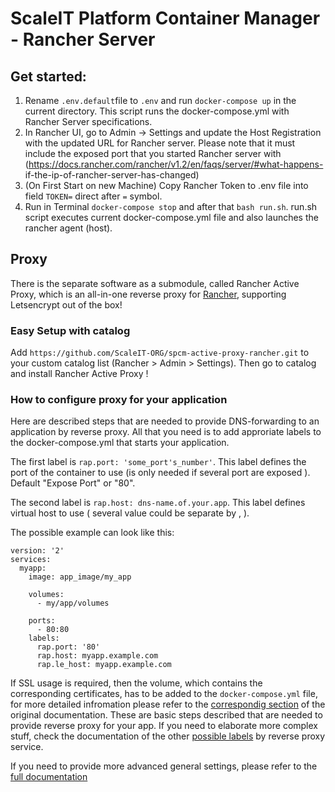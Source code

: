 # ScaleIT Platform Container Manager - Rancher Server

## Get started:
1. Rename `.env.default`file to `.env` and run `docker-compose up` in the current directory. This script runs the docker-compose.yml with 
Rancher Server specifications. 
2. In Rancher UI, go to Admin -> Settings and update the Host Registration
 with the updated URL for Rancher server. Please note that it must include
 the exposed port that you started Rancher server with
 (https://docs.rancher.com/rancher/v1.2/en/faqs/server/#what-happens-
if-the-ip-of-rancher-server-has-changed)
3. (On First Start on new Machine) Copy Rancher Token to .env file into field `TOKEN=` direct after `=` symbol.
4. Run in Terminal `docker-compose stop` and after that `bash run.sh`. run.sh script executes current docker-compose.yml file and also launches the rancher agent (host). 

## Proxy
There is the separate software as a submodule, called Rancher Active Proxy, which is an all-in-one reverse proxy for [Rancher](http://rancher.com), supporting Letsencrypt out of the box!

### Easy Setup with catalog
Add `https://github.com/ScaleIT-ORG/spcm-active-proxy-rancher.git` to your custom catalog list (Rancher > Admin > Settings).
Then go to catalog and install Rancher Active Proxy !

### How to configure proxy for your application
Here are described steps that are needed to provide DNS-forwarding to an application by reverse proxy.
All that you need is to add approriate labels to the docker-compose.yml 
that starts your application. 

The first label is `rap.port: 'some_port's_number'`. This label defines the port of the container to use (is only needed if several port are exposed ). Default "Expose Port" or "80".

The second label is `rap.host: dns-name.of.your.app`. This label defines virtual host to use ( several value could be separate by , ).

The possible example can look like this: 
    
    version: '2'
    services:
      myapp:
        image: app_image/my_app

        volumes:
          - my/app/volumes

        ports:
          - 80:80          
        labels:
          rap.port: '80'   
          rap.host: myapp.example.com
          rap.le_host: myapp.example.com

If SSL usage is required, then the volume, which contains the corresponding certificates, has to be added to the `docker-compose.yml` file, for more detailed infromation please refer to the [correspondig section](https://github.com/adi90x/rancher-active-proxy#ssl-support) of the original documentation.
These are basic steps described that are needed to provide reverse proxy for your app. If you need to elaborate more complex stuff, check the documentation of the other [possible labels](https://github.com/adi90x/rancher-active-proxy#summary-of-available-labels-for-proxied-containers) by reverse proxy service. 

If you need to provide more advanced general settings, please refer to the [full documentation](https://github.com/adi90x/rancher-active-proxy) 
